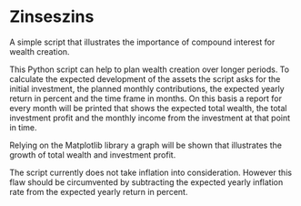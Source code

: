 # Zinseszins
 A simple script that illustrates the importance of compound interest
 for wealth creation.

 This Python script can help to plan wealth creation over longer periods.
 To calculate the expected development of the assets the script asks for
 the initial investment, the planned monthly contributions, the expected
 yearly return in percent and the time frame in months. On this basis a report
 for every month will be printed that shows the expected total wealth,
 the total investment profit and the monthly income from the investment at that
 point in time.

 Relying on the Matplotlib library a graph will be shown that illustrates
 the growth of total wealth and investment profit.

 The script currently does not take inflation into consideration. However this
 flaw should be circumvented by subtracting the expected yearly inflation rate
 from the expected yearly return in percent.
